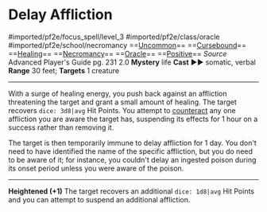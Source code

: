 # Delay Affliction
#imported/pf2e/focus_spell/level_3 #imported/pf2e/class/oracle #imported/pf2e/school/necromancy 
==[Uncommon](uncommon.md)== ==[Cursebound](../../../Traits/Cursebound.md)== ==[Healing](healing.md)== ==[Necromancy](necromancy.md)== ==[Oracle](../../../Traits/Oracle.md)== ==[Positive](positive.md)==
*Source* Advanced Player's Guide pg. 231 2.0
**Mystery** life
**Cast** ►► somatic, verbal
**Range** 30 feet; **Targets** 1 creature

---
With a surge of healing energy, you push back against an affliction threatening the target and grant a small amount of healing. The target recovers `dice: 3d8|avg` Hit Points. You attempt to [counteract](../../../Rules/Counteracting.md) any one affliction you are aware the target has, suspending its effects for 1 hour on a success rather than removing it.

The target is then temporarily immune to delay affliction for 1 day. You don't need to have identified the name of the specific affliction, but you do need to be aware of it; for instance, you couldn't delay an ingested poison during its onset period unless you were aware of the poison.

<hr>

**Heightened (+1)** The target recovers an additional `dice: 1d8|avg` Hit Points and you can attempt to suspend an additional affliction.